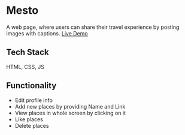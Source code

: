 # Mesto

A web page, where users can share their travel experience by posting images with captions. [Live Demo](https://xtoniab.github.io/mesto/)

## Tech Stack

HTML, CSS, JS

## Functionality

- Edit profile info
- Add new places by providing Name and Link
- View places in whole screen by clicking on it
- Like places
- Delete places

